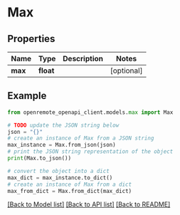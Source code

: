 # Max


## Properties

Name | Type | Description | Notes
------------ | ------------- | ------------- | -------------
**max** | **float** |  | [optional] 

## Example

```python
from openremote_openapi_client.models.max import Max

# TODO update the JSON string below
json = "{}"
# create an instance of Max from a JSON string
max_instance = Max.from_json(json)
# print the JSON string representation of the object
print(Max.to_json())

# convert the object into a dict
max_dict = max_instance.to_dict()
# create an instance of Max from a dict
max_from_dict = Max.from_dict(max_dict)
```
[[Back to Model list]](../README.md#documentation-for-models) [[Back to API list]](../README.md#documentation-for-api-endpoints) [[Back to README]](../README.md)


